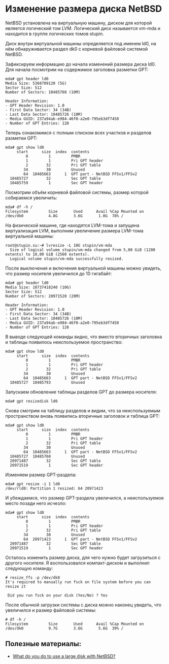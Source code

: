 Изменение размера диска NetBSD
==============================

NetBSD установлена на виртуальную машину, диском для которой является логический том LVM. Логический диск называется vm-mda и находится в группе логических томов stupin.

Диск внутри виртуальной машины определяется под именем ld0, на нём обнаруживается раздел dk0 с корневой файловой системой NetBSD.

Зафиксируем информацию до начала изменений размера диска ld0. Для начала посмотрим на содержимое заголовка разметки GPT:

    mda# gpt header ld0
    Media Size: 5368709120 (5G)
    Sector Size: 512
    Number of Sectors: 10485760 (10M)
    
    Header Information:
    - GPT Header Revision: 1.0
    - First Data Sector: 34 (34B)
    - Last Data Sector: 10485726 (10M)
    - Media GUID: 237a94ab-e984-46f0-a2e0-795eb3df7450
    - Number of GPT Entries: 128

Теперь ознакомимся с полным списком всех участков и разделов разметки GPT:

    mda# gpt show ld0
         start      size  index  contents
             0         1         PMBR
             1         1         Pri GPT header
             2        32         Pri GPT table
            34        30         Unused
            64  10485663      1  GPT part - NetBSD FFSv1/FFSv2
      10485727        32         Sec GPT table
      10485759         1         Sec GPT header

Посмотрим объём корневой файловой системы, размер которой собираемся увеличить:

    mda# df -h /
    Filesystem         Size       Used      Avail %Cap Mounted on
    /dev/dk0           4.8G       3.6G       1.0G  78% /

На физической машине, где находятся LVM-тома и запущена виртуализация LVM, выполним увеличение размера LVM-тома виртуальной машины:

    root@stupin.su:~# lvresize -L 10G stupin/vm-mda
      Size of logical volume stupin/vm-mda changed from 5,00 GiB (1280 extents) to 10,00 GiB (2560 extents).
      Logical volume stupin/vm-mda successfully resized.

После выключения и включения виртуальной машины можно увидеть, что размер носителя увеличился до 10 гигабайт:

    mda# gpt header ld0
    Media Size: 10737418240 (10G)
    Sector Size: 512
    Number of Sectors: 20971520 (20M)
    
    Header Information:
    - GPT Header Revision: 1.0
    - First Data Sector: 34 (34B)
    - Last Data Sector: 10485726 (10M)
    - Media GUID: 237a94ab-e984-46f0-a2e0-795eb3df7450
    - Number of GPT Entries: 128

В выводе следующей команды видно, что вместо вторичных заголовка и таблицы появилось неиспользуемое пространство:

    mda# gpt show ld0
         start      size  index  contents
             0         1         PMBR
             1         1         Pri GPT header
             2        32         Pri GPT table
            34        30         Unused
            64  10485663      1  GPT part - NetBSD FFSv1/FFSv2
      10485727  10485793         Unused

Запускаем обновление таблицы разделов GPT до размера носителя:

    mda# gpt resizedisk ld0

Снова смотрим на таблицу разделов и видим, что за неиспользуемым пространством вновь появились вторичные заголовок и таблица GPT:

    mda# gpt show ld0
         start      size  index  contents
             0         1         PMBR
             1         1         Pri GPT header
             2        32         Pri GPT table
            34        30         Unused
            64  10485663      1  GPT part - NetBSD FFSv1/FFSv2
      10485727  10485760         Unused
      20971487        32         Sec GPT table
      20971519         1         Sec GPT header

Изменяем размер GPT-раздела:

    mda# gpt resize -i 1 ld0
    /dev/rld0: Partition 1 resized: 64 20971423

И убеждаемся, что размер GPT-раздела увеличился, а неиспользуемое место позади него исчезло:

    mda# gpt show ld0
         start      size  index  contents
             0         1         PMBR
             1         1         Pri GPT header
             2        32         Pri GPT table
            34        30         Unused
            64  20971423      1  GPT part - NetBSD FFSv1/FFSv2
      20971487        32         Sec GPT table
      20971519         1         Sec GPT header

Осталось изменить размер диска, для чего нужно будет загрузиться с другого носителя. Я воспользовался компакт-диском и выполнил следующую команду:

    # resize_ffs -p /dev/dk0
    It's required to manually run fsck on file system before you can resize it
    
     Did you run fsck on your disk (Yes/No) ? Yes

После обычной загрузки системы с диска можно наконец увидеть, что увеличился и размер файловой системы:

    # df -h /
    Filesystem         Size       Used      Avail %Cap Mounted on
    /dev/dk0           9.7G       3.6G       5.6G  39% /

Полезные материалы:
-------------------

* [What do you do to use a large disk with NetBSD?](https://wiki.netbsd.org/users/mlelstv/using-large-disks/)
